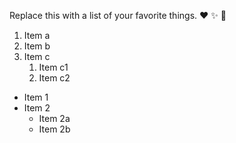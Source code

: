 Replace this with a list of your favorite things.
:heart:
:sparkles:
:tada:

1. Item a
2. Item b
3. Item c
   1. Item c1
   2. Item c2
   
* Item 1
* Item 2
  * Item 2a
  * Item 2b
